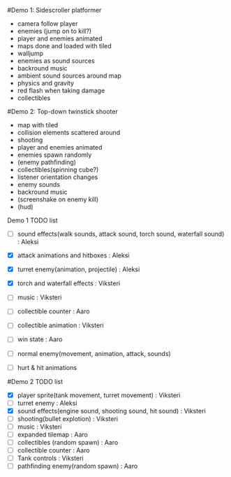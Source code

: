 #Demo 1: Sidescroller platformer

- camera follow player
- enemies (jump on to kill?)
- player and enemies animated
- maps done and loaded with tiled
- walljump
- enemies as sound sources
- backround music
- ambient sound sources around map
- physics and gravity
- red flash when taking damage
- collectibles

#Demo 2: Top-down twinstick shooter

- map with tiled
- collision elements scattered around
- shooting
- player and enemies animated
- enemies spawn randomly
- (enemy pathfinding)
- collectibles(spinning cube?)
- listener orientation changes
- enemy sounds
- backround music
- (screenshake on enemy kill)
- (hud)


Demo 1 TODO list
- [ ] sound effects(walk sounds, attack sound, torch sound, waterfall sound) : Aleksi
- [x] attack animations and hitboxes : Aleksi
- [x] turret enemy(animation, projectile) : Aleksi
- [x] torch and waterfall effects : Viksteri
- [ ] music : Viksteri
- [ ] collectible counter : Aaro
- [ ] collectible animation : Viksteri
- [ ] win state : Aaro
- [ ] normal enemy(movement, animation, attack, sounds)
- [ ] hurt & hit animations


#Demo 2 TODO list
- [x] player sprite(tank movement, turret movement) : Viksteri
- [ ] turret enemy : Aleksi
- [x] sound effects(engine sound, shooting sound, hit sound) : Viksteri
- [ ] shooting(bullet explotion) : Viksteri
- [ ] music : Viksteri
- [ ] expanded tilemap : Aaro
- [ ] collectibles (random spawn) : Aaro
- [ ] collectible counter : Aaro
- [ ] Tank controls : Viksteri
- [ ] pathfinding enemy(random spawn) : Aaro
